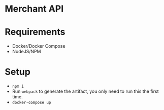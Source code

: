 # Merchant API

# Requirements

- Docker/Docker Compose
- NodeJS/NPM

# Setup

- `npm i`
- Run `webpack` to generate the artifact, you only need to run this the first time.
- `docker-compose up`

